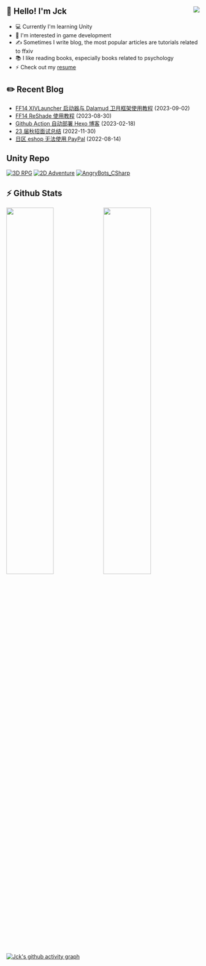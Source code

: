 ## 👋 Hello! I'm Jck <img align="right" src="https://komarev.com/ghpvc/?username=jckling&color=blue">

- 💻 Currently I'm learning Unity
- 🌱 I'm interested in game development
- ✍ Sometimes I write blog, the most popular articles are tutorials related to ffxiv
- 📚 I like reading books, especially books related to psychology
- ⚡ Check out my [resume](https://jckling.github.io/about/)

## ✏️ Recent Blog

<!-- blog starts -->
- [FF14 XIVLauncher 启动器与 Dalamud 卫月框架使用教程](https://jckling.github.io/2023/09/02/Game/FFXIV/FF14-XIVLauncher+Dalamud%20%E4%BD%BF%E7%94%A8%E6%95%99%E7%A8%8B/) (2023-09-02)
- [FF14 ReShade 使用教程](https://jckling.github.io/2023/08/30/Game/FFXIV/FF14-ReShade%20%E4%BD%BF%E7%94%A8%E6%95%99%E7%A8%8B/) (2023-08-30)
- [Github Action 自动部署 Hexo 博客](https://jckling.github.io/2023/02/18/Other/Github%20Action%20%E8%87%AA%E5%8A%A8%E9%83%A8%E7%BD%B2%20Hexo%20%E5%8D%9A%E5%AE%A2/) (2023-02-18)
- [23 届秋招面试总结](https://jckling.github.io/2022/11/30/Notes/23%20%E5%B1%8A%E7%A7%8B%E6%8B%9B%E9%9D%A2%E8%AF%95%E6%80%BB%E7%BB%93/) (2022-11-30)
- [日区 eshop 无法使用 PayPal](https://jckling.github.io/2022/08/14/Game/NS/%E6%97%A5%E5%8C%BA%20eshop%20%E6%97%A0%E6%B3%95%E4%BD%BF%E7%94%A8%20PayPal/) (2022-08-14)
<!-- blog ends -->

## Unity Repo

[![3D RPG](https://github-readme-stats.vercel.app/api/pin/?username=jckling&repo=3DRPG)](https://github.com/jckling/3DRPG)
[![2D Adventure](https://github-readme-stats.vercel.app/api/pin/?username=jckling&repo=2DAdventure)](https://github.com/jckling/2DAdventure)
[![AngryBots_CSharp](https://github-readme-stats.vercel.app/api/pin/?username=jckling&repo=AngryBots_CSharp)](https://github.com/jckling/AngryBots_CSharp)

## ⚡ Github Stats

<p align="left">
    <img width="49.5%" src="https://github-readme-stats.vercel.app/api?username=jckling&title_color=ffffff&text_color=ffffff&bg_color=35,4158D0,C850C0,FFCC70&icon_color=ffffff&show_icons=true&border_color=ae58a1&card_width=450" />
    <img width="49.5%" src="https://streak-stats.demolab.com?user=jckling&theme=ambient-gradient&card_width=450" />
</p>

[![Jck's github activity graph](https://github-readme-activity-graph.vercel.app/graph?username=jckling&bg_color=ffffff&color=5194f0&line=5194f0&point=6283f4)](https://github.com/jckling)
